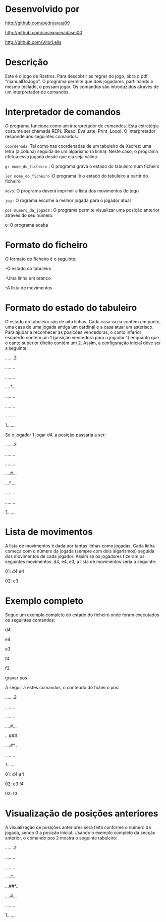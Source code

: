 # Desenvolvido por

http://github.com/pedroarauj09

http://github.com/soseiquenadasei00

http://github.com/VitorLelis

# Descrição

Este é o jogo de Rastros. Para descobrir as regras do jogo, abra o pdf "manualDoJogo". O programa permite que dois jogadores, partilhando o mesmo teclado, o possam jogar. Os comandos são introduzidos através de um interpretador de comandos.

# Interpretador de comandos

O programa funciona como um interpretador de comandos. Esta estratégia costuma ser chamada REPL (Read, Evaluate, Print, Loop). O interpretador responde aos seguintes 
comandos:

`coordenada`: Tal como nas coordenadas de um tabuleiro de Xadrez: uma letra (a coluna) seguida de um algarismo (a linha). Neste caso, o programa efetua essa jogada desde que ela seja válida.

`gr nome_do_ficheiro` : O programa grava o estado do tabuleiro num ficheiro

`ler nome_do_ficheiro` :O programa lê o estado do tabuleiro a partir do ficheiro

`movs`: O programa deverá imprimir a lista dos movimentos do jogo

`jog` : O rograma escolhe a melhor jogada para o jogador atual

`pos numero_da_jogada` : O programa permite visualizar uma posição anterior através do seu número.

`Q`: O programa acaba

# Formato do ficheiro

O formato do ficheiro é o seguinte:

-O estado do tabuleiro

-Uma linha em branco

-A lista de movimentos

# Formato do estado do tabuleiro
O estado do tabuleiro são de oito linhas. Cada casa vazia contém um ponto, uma casa de uma jogada antiga um cardinal e a casa atual um asterisco. Para ajudar a reconhecer as posições vencedoras, o canto inferior esquerdo contém um 1 (posição vencedora para o jogador 1) enquanto que o canto superior direito contém um 2. Assim, a configuração inicial deve ser a seguinte:

.......2

........

........

....*...

........

........

........

1.......

Se o jogador 1 jogar d4, a posição passaria a ser:

.......2

........

........

....#...

...*....

........

........

1.......

# Lista de movimentos

A lista de movimentos é dada por tantas linhas como jogadas. Cada linha começa com o número da jogada (sempre com dois algarismos) seguida dos movimentos de cada jogador. Assim se os jogadores fizeram os seguintes movimentos: d4, e4, e3, a lista de movimentos seria a seguinte:

01: d4 e4

02: e3

# Exemplo completo

Segue um exemplo completo do estado do ficheiro onde foram executados os seguintes comandos:

d4

e4

e3

f4

f3

gravar pos

A seguir a estes comandos, o conteúdo do ficheiro pos:

.......2

........

........

....#...

...###..

....#*..

........

1.......

01: d4 e4

02: e3 f4

03: f3

# Visualização de posições anteriores
A visualização de posições anteriores será feita conforme o número da jogada, sendo 0 a posição inicial. Usando o exemplo completo da secção anterior, o comando pos 2 mostra o seguinte tabuleiro:

.......2

........

........

....#...

...##*..

....#...

........

1.......
